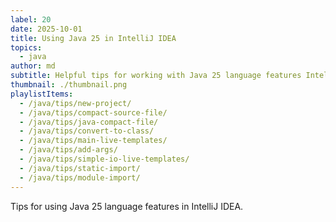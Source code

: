 ```yaml
---
label: 20
date: 2025-10-01
title: Using Java 25 in IntelliJ IDEA
topics:
  - java
author: md
subtitle: Helpful tips for working with Java 25 language features IntelliJ IDEA.
thumbnail: ./thumbnail.png
playlistItems:
  - /java/tips/new-project/
  - /java/tips/compact-source-file/
  - /java/tips/java-compact-file/
  - /java/tips/convert-to-class/
  - /java/tips/main-live-templates/
  - /java/tips/add-args/
  - /java/tips/simple-io-live-templates/
  - /java/tips/static-import/
  - /java/tips/module-import/
---
```


Tips for using Java 25 language features in IntelliJ IDEA.
